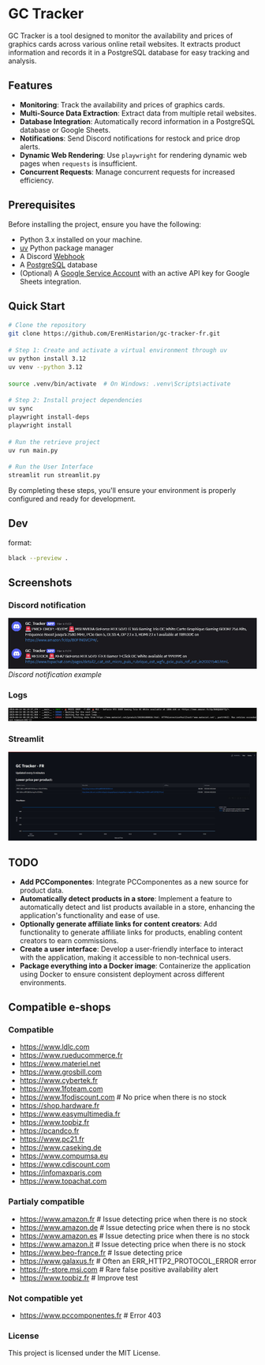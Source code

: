 # GC Tracker

GC Tracker is a tool designed to monitor the availability and prices of graphics cards across various online retail websites. It extracts product information and records it in a PostgreSQL database for easy tracking and analysis.

## Features

- **Monitoring**: Track the availability and prices of graphics cards.
- **Multi-Source Data Extraction**: Extract data from multiple retail websites.
- **Database Integration**: Automatically record information in a PostgreSQL database or Google Sheets.
- **Notifications**: Send Discord notifications for restock and price drop alerts.
- **Dynamic Web Rendering**: Use `playwright` for rendering dynamic web pages when `requests` is insufficient.
- **Concurrent Requests**: Manage concurrent requests for increased efficiency.

## Prerequisites

Before installing the project, ensure you have the following:
- Python 3.x installed on your machine.
- [uv](https://github.com/astral-sh/uv) Python package manager
- A Discord [Webhook](https://support.discord.com/hc/en-us/articles/228383668-Intro-to-Webhooks)
- A [PostgreSQL](https://www.postgresql.org/) database
- (Optional) A [Google Service Account](https://console.cloud.google.com/projectselector2/iam-admin/serviceaccounts) with an active API key for Google Sheets integration.

## Quick Start

```bash
# Clone the repository
git clone https://github.com/ErenHistarion/gc-tracker-fr.git

# Step 1: Create and activate a virtual environment through uv
uv python install 3.12
uv venv --python 3.12

source .venv/bin/activate  # On Windows: .venv\Scripts\activate

# Step 2: Install project dependencies
uv sync
playwright install-deps
playwright install

# Run the retrieve project
uv run main.py

# Run the User Interface
streamlit run streamlit.py
```

By completing these steps, you'll ensure your environment is properly configured and ready for development.

## Dev
format:
```bash
black --preview .
```
## Screenshots

### Discord notification
![Discord](img/gc_tracker_discord.jpg)
*Discord notification example*

### Logs
![Logs](img/gc_tracker_log.jpg)

### Streamlit
![Streamlit](img/gc_tracker_streamlit.jpg)


## TODO
- **Add PCComponentes**: Integrate PCComponentes as a new source for product data.
- **Automatically detect products in a store**: Implement a feature to automatically detect and list products available in a store, enhancing the application's functionality and ease of use.
- **Optionally generate affiliate links for content creators**: Add functionality to generate affiliate links for products, enabling content creators to earn commissions.
- **Create a user interface**: Develop a user-friendly interface to interact with the application, making it accessible to non-technical users.
- **Package everything into a Docker image**: Containerize the application using Docker to ensure consistent deployment across different environments.

## Compatible e-shops
### Compatible
- https://www.ldlc.com
- https://www.rueducommerce.fr
- https://www.materiel.net
- https://www.grosbill.com
- https://www.cybertek.fr
- https://www.1foteam.com
- https://www.1fodiscount.com   # No price when there is no stock
- https://shop.hardware.fr
- https://www.easymultimedia.fr
- https://www.topbiz.fr
- https://pcandco.fr
- https://www.pc21.fr
- https://www.caseking.de
- https://www.compumsa.eu
- https://www.cdiscount.com
- https://infomaxparis.com
- https://www.topachat.com

### Partialy compatible
- https://www.amazon.fr         # Issue detecting price when there is no stock
- https://www.amazon.de         # Issue detecting price when there is no stock
- https://www.amazon.es         # Issue detecting price when there is no stock
- https://www.amazon.it         # Issue detecting price when there is no stock
- https://www.beo-france.fr     # Issue detecting price
- https://www.galaxus.fr        # Often an ERR_HTTP2_PROTOCOL_ERROR error
- https://fr-store.msi.com      # Rare false positive availability alert
- https://www.topbiz.fr         # Improve test

### Not compatible yet
- https://www.pccomponentes.fr  # Error 403

### License
This project is licensed under the MIT License.